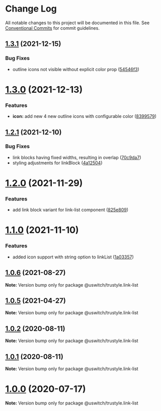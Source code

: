 # Change Log

All notable changes to this project will be documented in this file.
See [Conventional Commits](https://conventionalcommits.org) for commit guidelines.

## [1.3.1](https://github.com/uswitch/trustyle/compare/@uswitch/trustyle.link-list@1.3.0...@uswitch/trustyle.link-list@1.3.1) (2021-12-15)


### Bug Fixes

* outline icons not visible without explicit color prop ([54546f3](https://github.com/uswitch/trustyle/commit/54546f3))





# [1.3.0](https://github.com/uswitch/trustyle/compare/@uswitch/trustyle.link-list@1.2.1...@uswitch/trustyle.link-list@1.3.0) (2021-12-13)


### Features

* **icon:** add new 4 new outline icons with configurable color ([8399579](https://github.com/uswitch/trustyle/commit/8399579))





## [1.2.1](https://github.com/uswitch/trustyle/compare/@uswitch/trustyle.link-list@1.2.0...@uswitch/trustyle.link-list@1.2.1) (2021-12-10)


### Bug Fixes

* link blocks having fixed widths, resulting in overlap ([70c9da7](https://github.com/uswitch/trustyle/commit/70c9da7))
* styling adjustments for linkBlock ([4a12504](https://github.com/uswitch/trustyle/commit/4a12504))





# [1.2.0](https://github.com/uswitch/trustyle/compare/@uswitch/trustyle.link-list@1.1.0...@uswitch/trustyle.link-list@1.2.0) (2021-11-29)


### Features

* add link block variant for link-list component ([825e809](https://github.com/uswitch/trustyle/commit/825e809))





# [1.1.0](https://github.com/uswitch/trustyle/compare/@uswitch/trustyle.link-list@1.0.6...@uswitch/trustyle.link-list@1.1.0) (2021-11-10)


### Features

* added icon support with string option to linkList ([1a03357](https://github.com/uswitch/trustyle/commit/1a03357))





## [1.0.6](https://github.com/uswitch/trustyle/compare/@uswitch/trustyle.link-list@1.0.5...@uswitch/trustyle.link-list@1.0.6) (2021-08-27)

**Note:** Version bump only for package @uswitch/trustyle.link-list





## [1.0.5](https://github.com/uswitch/trustyle/compare/@uswitch/trustyle.link-list@1.0.4...@uswitch/trustyle.link-list@1.0.5) (2021-04-27)

**Note:** Version bump only for package @uswitch/trustyle.link-list





## [1.0.2](https://github.com/uswitch/trustyle/compare/@uswitch/trustyle.link-list@1.0.1...@uswitch/trustyle.link-list@1.0.2) (2020-08-11)

**Note:** Version bump only for package @uswitch/trustyle.link-list





## [1.0.1](https://github.com/uswitch/trustyle/compare/@uswitch/trustyle.link-list@1.0.0...@uswitch/trustyle.link-list@1.0.1) (2020-08-11)

**Note:** Version bump only for package @uswitch/trustyle.link-list





# [1.0.0](https://github.com/uswitch/trustyle/compare/@uswitch/trustyle.link-list@0.2.1...@uswitch/trustyle.link-list@1.0.0) (2020-07-17)

**Note:** Version bump only for package @uswitch/trustyle.link-list
